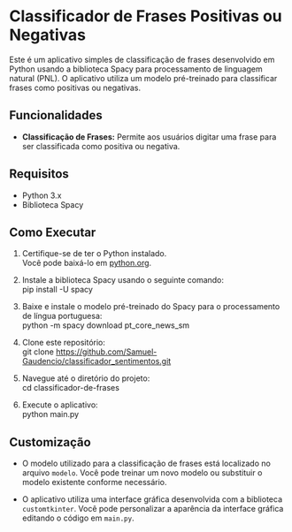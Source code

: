 # Classificador de Frases Positivas ou Negativas

Este é um aplicativo simples de classificação de frases desenvolvido em Python usando a biblioteca Spacy para processamento de linguagem natural (PNL). O aplicativo utiliza um modelo pré-treinado para classificar frases como positivas ou negativas.

## Funcionalidades

- **Classificação de Frases:** Permite aos usuários digitar uma frase para ser classificada como positiva ou negativa.

## Requisitos

- Python 3.x
- Biblioteca Spacy

## Como Executar

1. Certifique-se de ter o Python instalado. <br>Você pode baixá-lo em [python.org](https://www.python.org/).

2. Instale a biblioteca Spacy usando o seguinte comando:<br>
pip install -U spacy

3. Baixe e instale o modelo pré-treinado do Spacy para o processamento de língua portuguesa:<br>
python -m spacy download pt_core_news_sm

4. Clone este repositório:<br>
git clone https://github.com/Samuel-Gaudencio/classificador_sentimentos.git

5. Navegue até o diretório do projeto:<br>
cd classificador-de-frases

6. Execute o aplicativo:<br>
python main.py

## Customização

- O modelo utilizado para a classificação de frases está localizado no arquivo `modelo`. Você pode treinar um novo modelo ou substituir o modelo existente conforme necessário.

- O aplicativo utiliza uma interface gráfica desenvolvida com a biblioteca `customtkinter`. Você pode personalizar a aparência da interface gráfica editando o código em `main.py`.
